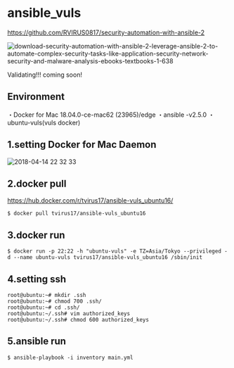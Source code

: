 # ansible_vuls

https://github.com/RVIRUS0817/security-automation-with-ansible-2  

![download-security-automation-with-ansible-2-leverage-ansible-2-to-automate-complex-security-tasks-like-application-security-network-security-and-malware-analysis-ebooks-textbooks-1-638](https://user-images.githubusercontent.com/5633085/38729162-07f179b2-3f4d-11e8-9752-fc3c489f6cb0.jpg)

Validating!!! coming soon!

## Environment

・Docker for Mac 18.04.0-ce-mac62 (23965)/edge
・ansible -v2.5.0
・ubuntu-vuls(vuls docker)

## 1.setting Docker for Mac Daemon

![2018-04-14 22 32 33](https://user-images.githubusercontent.com/5633085/38768794-dea64082-4033-11e8-9b91-f9da82d8e893.jpg)


## 2.docker pull 

https://hub.docker.com/r/tvirus17/ansible-vuls_ubuntu16/

```
$ docker pull tvirus17/ansible-vuls_ubuntu16
```

## 3.docker run

```
$ docker run -p 22:22 -h "ubuntu-vuls" -e TZ=Asia/Tokyo --privileged -d --name ubuntu-vuls tvirus17/ansible-vuls_ubuntu16 /sbin/init
```

## 4.setting ssh

```
root@ubuntu:~# mkdir .ssh
root@ubuntu:~# chmod 700 .ssh/
root@ubuntu:~# cd .ssh/
root@ubuntu:~/.ssh# vim authorized_keys
root@ubuntu:~/.ssh# chmod 600 authorized_keys

```

## 5.ansible run

```
$ ansible-playbook -i inventory main.yml
```


